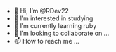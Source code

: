 - 👋 Hi, I’m @RDev22
- 👀 I’m interested in studying
- 🌱 I’m currently learning ruby
- 💞️ I’m looking to collaborate on ...
- 📫 How to reach me ...

<!---
RDev22/RDev22 is a ✨ special ✨ repository because its `README.md` (this file) appears on your GitHub profile.
You can click the Preview link to take a look at your changes.
--->
